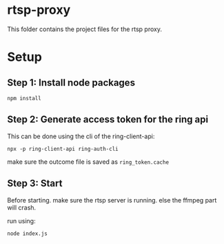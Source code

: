 # rtsp-proxy

This folder contains the project files for the rtsp proxy.

# Setup

## Step 1: Install node packages

```
npm install
```

## Step 2: Generate access token for the ring api

This can be done using the cli of the ring-client-api:

```
npx -p ring-client-api ring-auth-cli
```

make sure the outcome file is saved as `ring_token.cache`

## Step 3: Start

Before starting. make sure the rtsp server is running. else the ffmpeg part will crash.

run using:

```
node index.js
```
